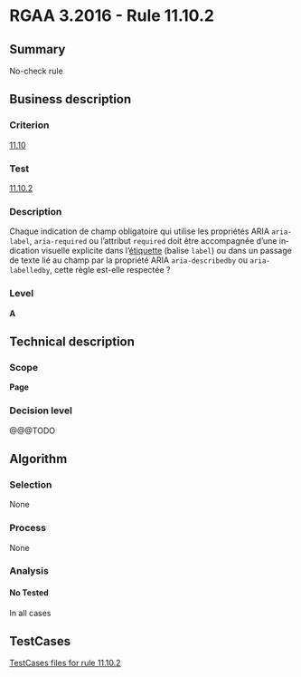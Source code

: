# RGAA 3.2016 - Rule 11.10.2

## Summary
No-check rule


## Business description

### Criterion
[11.10](http://references.modernisation.gouv.fr/rgaa-accessibilite/2016/criteres.html#crit-11-10)

### Test
[11.10.2](http://references.modernisation.gouv.fr/rgaa-accessibilite/2016/criteres.html#test-11-10-2)

### Description
<div lang="fr">Chaque indication de champ obligatoire qui utilise les propri&#xE9;t&#xE9;s ARIA <code lang="en">aria-label</code>, <code lang="en">aria-required</code> ou l&#x2019;attribut <code lang="en">required</code> doit &#xEA;tre accompagn&#xE9;e d&#x2019;une indication visuelle explicite dans l&#x2019;<a href="http://references.modernisation.gouv.fr/rgaa-accessibilite/2016/glossaire.html#tiquette-de-champs-de-formulaire">&#xE9;tiquette</a> (balise <code lang="en">label</code>) ou dans un passage de texte li&#xE9; au champ par la propri&#xE9;t&#xE9; ARIA <code lang="en">aria-describedby</code> ou <code lang="en">aria-labelledby</code>, cette r&#xE8;gle est-elle respect&#xE9;e&nbsp;?</div>

### Level
**A**


## Technical description

### Scope
**Page**

### Decision level
@@@TODO


## Algorithm

### Selection
None

### Process
None

### Analysis

#### No Tested
In all cases


##  TestCases

[TestCases files for rule 11.10.2](https://github.com/Asqatasun/Asqatasun/tree/develop/rules/rules-rgaa3.2016/src/test/resources/testcases/rgaa32016/Rgaa32016Rule111002/)


